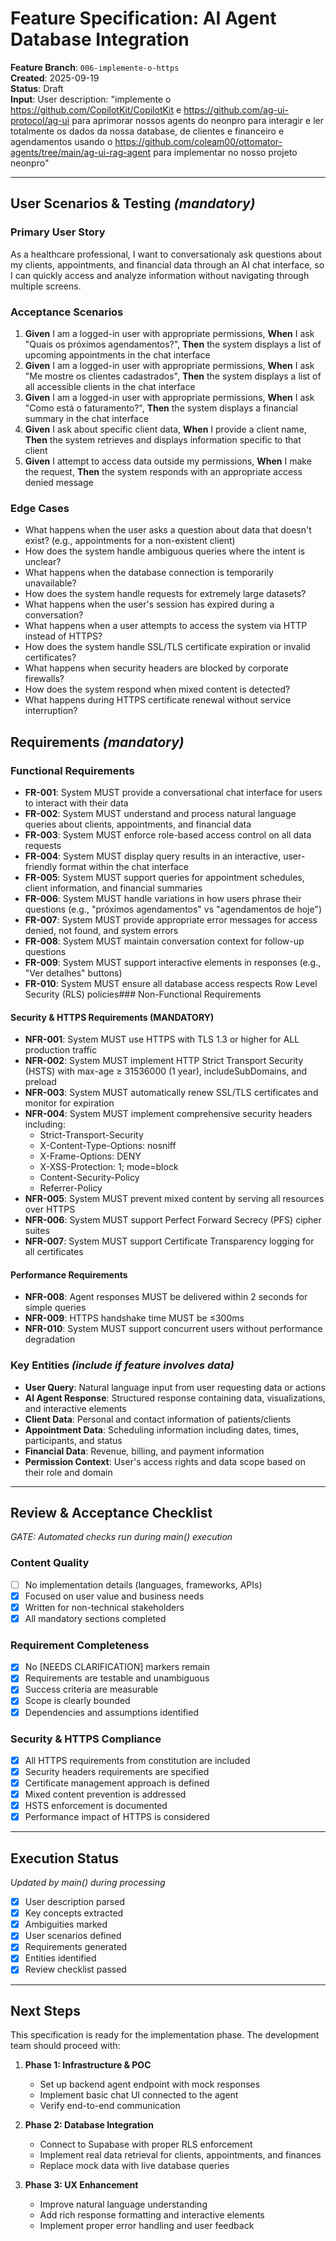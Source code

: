 # Feature Specification: AI Agent Database Integration

**Feature Branch**: `006-implemente-o-https`  
**Created**: 2025-09-19  
**Status**: Draft  
**Input**: User description: "implemente o https://github.com/CopilotKit/CopilotKit e https://github.com/ag-ui-protocol/ag-ui para aprimorar nossos agents do neonpro para interagir e ler totalmente os dados da nossa database, de clientes e financeiro e agendamentos usando o https://github.com/coleam00/ottomator-agents/tree/main/ag-ui-rag-agent para implementar no nosso projeto neonpro"

---

## User Scenarios & Testing _(mandatory)_

### Primary User Story

As a healthcare professional, I want to conversationaly ask questions about my clients, appointments, and financial data through an AI chat interface, so I can quickly access and analyze information without navigating through multiple screens.

### Acceptance Scenarios

1. **Given** I am a logged-in user with appropriate permissions, **When** I ask "Quais os próximos agendamentos?", **Then** the system displays a list of upcoming appointments in the chat interface
2. **Given** I am a logged-in user with appropriate permissions, **When** I ask "Me mostre os clientes cadastrados", **Then** the system displays a list of all accessible clients in the chat interface
3. **Given** I am a logged-in user with appropriate permissions, **When** I ask "Como está o faturamento?", **Then** the system displays a financial summary in the chat interface
4. **Given** I ask about specific client data, **When** I provide a client name, **Then** the system retrieves and displays information specific to that client
5. **Given** I attempt to access data outside my permissions, **When** I make the request, **Then** the system responds with an appropriate access denied message

### Edge Cases

- What happens when the user asks a question about data that doesn't exist? (e.g., appointments for a non-existent client)
- How does the system handle ambiguous queries where the intent is unclear?
- What happens when the database connection is temporarily unavailable?
- How does the system handle requests for extremely large datasets?
- What happens when the user's session has expired during a conversation?
- What happens when a user attempts to access the system via HTTP instead of HTTPS?
- How does the system handle SSL/TLS certificate expiration or invalid certificates?
- What happens when security headers are blocked by corporate firewalls?
- How does the system respond when mixed content is detected?
- What happens during HTTPS certificate renewal without service interruption?

## Requirements _(mandatory)_

### Functional Requirements

- **FR-001**: System MUST provide a conversational chat interface for users to interact with their data
- **FR-002**: System MUST understand and process natural language queries about clients, appointments, and financial data
- **FR-003**: System MUST enforce role-based access control on all data requests
- **FR-004**: System MUST display query results in an interactive, user-friendly format within the chat interface
- **FR-005**: System MUST support queries for appointment schedules, client information, and financial summaries
- **FR-006**: System MUST handle variations in how users phrase their questions (e.g., "próximos agendamentos" vs "agendamentos de hoje")
- **FR-007**: System MUST provide appropriate error messages for access denied, not found, and system errors
- **FR-008**: System MUST maintain conversation context for follow-up questions
- **FR-009**: System MUST support interactive elements in responses (e.g., "Ver detalhes" buttons)
- **FR-010**: System MUST ensure all database access respects Row Level Security (RLS) policies### Non-Functional Requirements

#### Security & HTTPS Requirements (MANDATORY)

- **NFR-001**: System MUST use HTTPS with TLS 1.3 or higher for ALL production traffic
- **NFR-002**: System MUST implement HTTP Strict Transport Security (HSTS) with max-age ≥ 31536000 (1 year), includeSubDomains, and preload
- **NFR-003**: System MUST automatically renew SSL/TLS certificates and monitor for expiration
- **NFR-004**: System MUST implement comprehensive security headers including:
  - Strict-Transport-Security
  - X-Content-Type-Options: nosniff
  - X-Frame-Options: DENY
  - X-XSS-Protection: 1; mode=block
  - Content-Security-Policy
  - Referrer-Policy
- **NFR-005**: System MUST prevent mixed content by serving all resources over HTTPS
- **NFR-006**: System MUST support Perfect Forward Secrecy (PFS) cipher suites
- **NFR-007**: System MUST support Certificate Transparency logging for all certificates

#### Performance Requirements

- **NFR-008**: Agent responses MUST be delivered within 2 seconds for simple queries
- **NFR-009**: HTTPS handshake time MUST be ≤300ms
- **NFR-010**: System MUST support concurrent users without performance degradation

### Key Entities _(include if feature involves data)_

- **User Query**: Natural language input from user requesting data or actions
- **AI Agent Response**: Structured response containing data, visualizations, and interactive elements
- **Client Data**: Personal and contact information of patients/clients
- **Appointment Data**: Scheduling information including dates, times, participants, and status
- **Financial Data**: Revenue, billing, and payment information
- **Permission Context**: User's access rights and data scope based on their role and domain

---

## Review & Acceptance Checklist

_GATE: Automated checks run during main() execution_

### Content Quality

- [ ] No implementation details (languages, frameworks, APIs)
- [x] Focused on user value and business needs
- [x] Written for non-technical stakeholders
- [x] All mandatory sections completed

### Requirement Completeness

- [x] No [NEEDS CLARIFICATION] markers remain
- [x] Requirements are testable and unambiguous
- [x] Success criteria are measurable
- [x] Scope is clearly bounded
- [x] Dependencies and assumptions identified

### Security & HTTPS Compliance

- [x] All HTTPS requirements from constitution are included
- [x] Security headers requirements are specified
- [x] Certificate management approach is defined
- [x] Mixed content prevention is addressed
- [x] HSTS enforcement is documented
- [x] Performance impact of HTTPS is considered

---

## Execution Status

_Updated by main() during processing_

- [x] User description parsed
- [x] Key concepts extracted
- [x] Ambiguities marked
- [x] User scenarios defined
- [x] Requirements generated
- [x] Entities identified
- [x] Review checklist passed

---

## Next Steps

This specification is ready for the implementation phase. The development team should proceed with:

1. **Phase 1: Infrastructure & POC**
   - Set up backend agent endpoint with mock responses
   - Implement basic chat UI connected to the agent
   - Verify end-to-end communication

2. **Phase 2: Database Integration**
   - Connect to Supabase with proper RLS enforcement
   - Implement real data retrieval for clients, appointments, and finances
   - Replace mock data with live database queries

3. **Phase 3: UX Enhancement**
   - Improve natural language understanding
   - Add rich response formatting and interactive elements
   - Implement proper error handling and user feedback